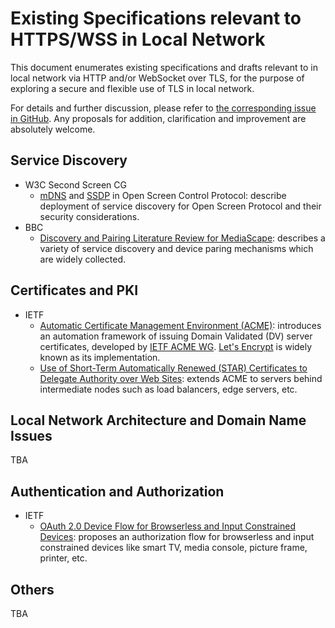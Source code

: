# Existing Specifications relevant to HTTPS/WSS in Local Network

This document enumerates existing specifications and drafts relevant to
in local network via HTTP and/or WebSocket over TLS, for the purpose of
exploring a secure and flexible use of TLS in local network.

For details and further discussion, please refer to
[the corresponding issue in GitHub](https://github.com/httpslocal/usecases/issues/7).
Any proposals for addition, clarification and improvement are absolutely welcome.

## Service Discovery

- W3C Second Screen CG
  - [mDNS](https://github.com/webscreens/openscreenprotocol/blob/gh-pages/mdns.md)
    and
    [SSDP](https://github.com/webscreens/openscreenprotocol/blob/gh-pages/ssdp.md)
    in Open Screen Control Protocol: describe deployment of service discovery
    for Open Screen Protocol and their security considerations.
- BBC
  - [Discovery and Pairing Literature Review for MediaScape](https://github.com/bbc/device-discovery-pairing/blob/master/document.md):
    describes a variety of service discovery and device paring mechanisms which
    are widely collected.

## Certificates and PKI

- IETF
  - [Automatic Certificate Management Environment (ACME)](https://tools.ietf.org/html/draft-ietf-acme-acme-07):
    introduces an automation framework of issuing Domain Validated (DV) server certificates,
    developed by [IETF ACME WG](https://datatracker.ietf.org/wg/acme/).
    [Let's Encrypt](https://letsencrypt.org) is widely known as its implementation.
  - [Use of Short-Term Automatically Renewed (STAR) Certificates to Delegate Authority over Web Sites](https://tools.ietf.org/html/draft-ietf-acme-star-00):
    extends ACME to servers behind intermediate nodes such as load balancers, edge servers, etc.

## Local Network Architecture and Domain Name Issues

TBA

## Authentication and Authorization

- IETF
  - [OAuth 2.0 Device Flow for Browserless and Input Constrained Devices](https://tools.ietf.org/html/draft-ietf-oauth-device-flow-06):
    proposes an authorization flow for browserless and input constrained devices
    like smart TV, media console, picture frame, printer, etc.

## Others

TBA
